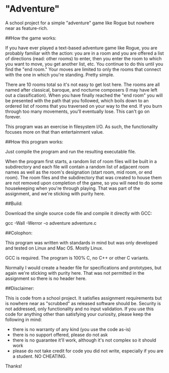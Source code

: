 # "Adventure"
A school project for a simple "adventure" game like Rogue but nowhere near
as feature-rich.

##How the game works:

If you have ever played a text-based adventure game like Rogue, you are
probably familiar with the action: you are in a room and you are offered a
list of directions (read: other rooms) to enter, then you enter the room
to which you want to move, you get another list, etc. You continue to do
this until you find the "end room." Your moves are limited to only the
rooms that connect with the one in which you're standing. Pretty simple.

There are 10 rooms total so it's not easy to get lost here. The rooms are
all named after classical, baroque, and nocturne composers (I may have
left out a classification). When you have finally reached the "end room"
you will be presented with the path that you followed, which boils down to
an ordered list of rooms that you traversed on your way to the end. If you
burn through too many movements, you'll eventually lose. This can't go on
forever.

This program was an exercise in filesystem I/O. As such, the functionality
focuses more on that than entertainment value.

##How this program works:

Just compile the program and run the resulting executable file. 

When the program first starts, a random list of room files will be built
in a subdirectory and each file will contain a random list of adjacent
room names as well as the room's designation (start room, mid room, or end
room). The room files and the subdirectory that was created to house them
are not removed upon completion of the game, so you will need to do some
housekeeping when you're through playing. That was part of the assignment,
and we're sticking with purity here.

##Build:

Download the single source code file and compile it directly with GCC:

gcc -Wall -Werror -o adventure adventure.c

##Colophon:

This program was written with standards in mind but was only
developed and tested on Linux and Mac OS. Mostly Linux.

GCC is required. The program is 100% C, no C++ or other C
variants.

Normally I would create a header file for specifications and prototypes,
but again we're sticking with purity here. That was not permitted in the
assignment so there is no header here.

##Disclaimer:

This is code from a school project. It satisfies assignment requirements
but is nowhere near as "scrubbed" as released software should be.
Security is not addressed, only functionality and no input
validation. If you use this code for anything other than satisfying your
curiosity, please keep the following in mind:

- there is no warranty of any kind (you use the code as-is)
- there is no support offered, please do not ask
- there is no guarantee it'll work, although it's not complex so it should
  work
- please do not take credit for code you did not write, especially if you
  are a student. NO CHEATING.

Thanks!

